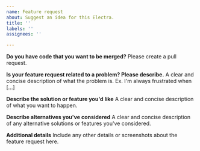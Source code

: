 ```yaml
---
name: Feature request
about: Suggest an idea for this Electra.
title: ''
labels: ''
assignees: ''

---
```


**Do you have code that you want to be merged?**
Please create a pull request.

**Is your feature request related to a problem? Please describe.**
A clear and concise description of what the problem is. Ex. I'm always frustrated when [...]

**Describe the solution or feature you'd like**
A clear and concise description of what you want to happen.

**Describe alternatives you've considered**
A clear and concise description of any alternative solutions or features you've considered.

**Additional details**
Include any other details or screenshots about the feature request here.

